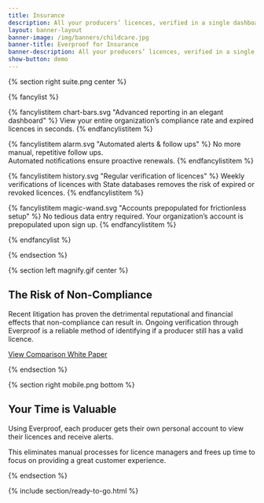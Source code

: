 ```yaml
---
title: Insurance
description: All your producers’ licences, verified in a single dashboard
layout: banner-layout
banner-image: /img/banners/childcare.jpg
banner-title: Everproof for Insurance
banner-description: All your producers’ licences, verified in a single dashboard
show-button: demo
---
```


{% section right suite.png center %}

{% fancylist %}

{% fancylistitem chart-bars.svg "Advanced reporting in an elegant dashboard" %}
View your entire organization’s compliance rate and expired licences in seconds.
{% endfancylistitem %}

{% fancylistitem alarm.svg "Automated alerts & follow ups" %}
No more manual, repetitive follow ups.<br>
Automated notifications ensure proactive renewals.
{% endfancylistitem %}

{% fancylistitem history.svg "Regular verification of licences" %}
Weekly verifications of licences with State databases removes the risk of expired or revoked licences.
{% endfancylistitem %}

{% fancylistitem magic-wand.svg "Accounts prepopulated for frictionless setup" %}
No tedious data entry required. Your organization’s account is prepopulated upon sign up.
{% endfancylistitem %}

{% endfancylist %}

{% endsection %}

{% section left magnify.gif center %}

## The Risk of Non-Compliance

Recent litigation has proven the detrimental reputational and financial effects that non-compliance can result in. Ongoing verification through Everproof is a reliable method of identifying if a producer still has a valid licence.

<a class="important" target="_blank" href="/docs/everproof-white-paper.pdf">View Comparison White Paper</a>

{% endsection %}

{% section right mobile.png bottom %}

## Your Time is Valuable

Using Everproof, each producer gets their own personal account to view their licences and receive alerts.

This eliminates manual processes for licence managers and frees up time to focus on providing a great customer experience. 



{% endsection %}

{% include section/ready-to-go.html %}
